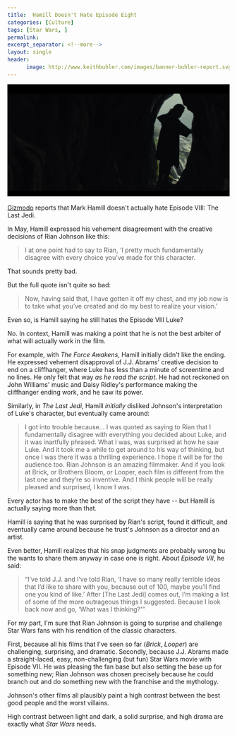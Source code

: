 ```yaml
---
title:  Hamill Doesn't Hate Episode Eight
categories: [Culture]
tags: [Star Wars, ]
permalink: 
excerpt_separator: <!--more-->
layout: single
header:
      image: http://www.keithbuhler.com/images/banner-buhler-report.svg
---
```


![header image](/images/star-wars-luke-skywalker-viii.png)

[Gizmodo](http://io9.gizmodo.com/mark-hamill-clarifies-his-alarming-statement-on-luke-in-1796157007) reports that Mark Hamill doesn't actually hate Episode VIII: The Last Jedi. 

In May, Hamill expressed his vehement disagreement with the creative decisions of Rian Johnson like this: 

>I at one point had to say to Rian, ‘I pretty much fundamentally disagree with every choice you’ve made for this character.

That sounds pretty bad. 

But the full quote isn't quite so bad: 

>Now, having said that, I have gotten it off my chest, and my job now is to take what you’ve created and do my best to realize your vision.'

Even so, is Hamill saying he still hates the Episode VIII Luke? 

No. In context, Hamill was making a point that he is not the best arbiter of what will actually work in the film. 

For example, with *The Force Awakens*, Hamill initially didn't like the ending. He expressed vehement disapproval of J.J. Abrams' creative decision to end on a cliffhanger, where Luke has less than a minute of screentime and no lines. He only felt that way *as he read the script*. He had not reckoned on John Williams' music and Daisy Ridley's performance making the cliffhanger ending work, and he saw its power.

Similarly, in *The Last Jedi*, Hamill *initially* disliked Johnson's interpretation of Luke's character, but eventually came around: 

>I got into trouble because… I was quoted as saying to Rian that I fundamentally disagree with everything you decided about Luke, and it was inartfully phrased. What I was, was surprised at how he saw Luke. And it took me a while to get around to his way of thinking, but once I was there it was a thrilling experience. I hope it will be for the audience too. Rian Johnson is an amazing filmmaker. And if you look at Brick, or Brothers Bloom, or Looper, each film is different from the last one and they’re so inventive. And I think people will be really pleased and surprised, I know I was.



Every actor has to make the best of the script they have -- but Hamill is actually saying more than that. 

Hamill is saying that he was surprised by Rian's script, found it difficult, and eventually came around because he trust's Johnson as a director and an artist. 

Even better, Hamill realizes that his snap judgments are probably wrong bu the wants to share them anyway in case one is right. About *Episode VII*, he said: 


>“I’ve told J.J. and I’ve told Rian, ‘I have so many really terrible ideas that I’d like to share with you, because out of 100, maybe you’ll find one you kind of like.’ After [The Last Jedi] comes out, I’m making a list of some of the more outrageous things I suggested. Because I look back now and go, ‘What was I thinking?'”


For my part, I'm sure that Rian Johnson is going to surprise and challenge Star Wars fans with his rendition of the classic characters. 

First, because all his films that I've seen so far (*Brick*, *Looper*) are challenging, surprising, and dramatic. Secondly, because J.J. Abrams made a straight-laced, easy, non-challenging (but fun) Star Wars movie with Episode VII. He was pleasing the fan base but also setting the base up for something new; Rian Johnson was chosen precisely because he could branch out and do something new with the franchise and the mythology. 


Johnson's other films all plausibly paint a high contrast between the best good people and the worst villains. 

High contrast between light and dark, a solid surprise, and high drama are exactly what *Star Wars* needs. 
